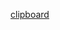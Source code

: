 [clipboard](https://docs.google.com/document/d/1GkK24sinUI_LXT3n4kldHNT3KuD3fvIPYdKYCLHTrA0/edit?usp=sharing)
